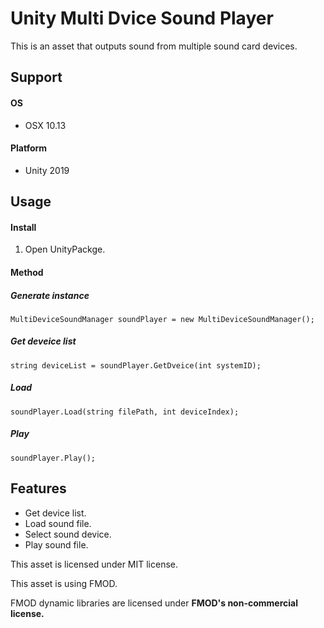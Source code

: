 
# Unity Multi Dvice Sound Player

This is an asset that outputs sound from multiple sound card devices.

## Support

#### OS
- OSX 10.13

#### Platform
- Unity 2019


## Usage

#### Install
1. Open UnityPackge.


#### Method

##### Generate instance

`MultiDeviceSoundManager soundPlayer = new MultiDeviceSoundManager();`

##### Get deveice list

`string deviceList = soundPlayer.GetDveice(int systemID);`	

##### Load
	
`soundPlayer.Load(string filePath, int deviceIndex);`

##### Play

`soundPlayer.Play();`


## Features

- Get device list.
- Load sound file.
- Select sound device.
- Play sound file.

This asset is licensed under MIT license.

This asset is using FMOD.

FMOD dynamic libraries are licensed under **FMOD's non-commercial license.**
